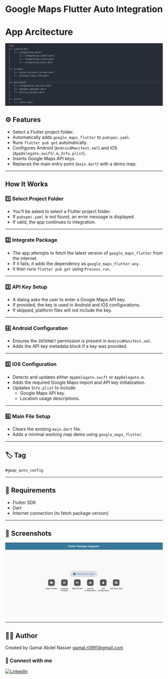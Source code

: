 # Google Maps Flutter Auto Integration 

# App Arcitecture
<img src="arch.png" width="800"/>


## ⚙️ Features

- Select a Flutter project folder.
- Automatically adds `google_maps_flutter` to `pubspec.yaml`.
- Runs `flutter pub get` automatically.
- Configures Android (`AndroidManifest.xml`) and iOS (`AppDelegate.swift`/`.m`, `Info.plist`).
- Inserts Google Maps API keys.
- Replaces the main entry point (`main.dart`) with a demo map.

---

##  How It Works

### 1️⃣ Select Project Folder
- You’ll be asked to select a Flutter project folder.
- If `pubspec.yaml` is not found, an error message is displayed.
- If valid, the app continues to integration.

---

### 2️⃣ Integrate Package
- The app attempts to fetch the latest version of `google_maps_flutter` from the internet.
- If it fails, it adds the dependency as `google_maps_flutter:any`.
- It then runs `flutter pub get` using `Process.run`.

---

### 3️⃣ API Key Setup
- A dialog asks the user to enter a Google Maps API key.
- If provided, the key is used in Android and iOS configurations.
- If skipped, platform files will not include the key.

---

### 4️⃣ Android Configuration
- Ensures the `INTERNET` permission is present in `AndroidManifest.xml`.
- Adds the API key metadata block if a key was provided.

---

### 5️⃣ iOS Configuration
- Detects and updates either `AppDelegate.swift` or `AppDelegate.m`.
- Adds the required Google Maps import and API key initialization.
- Updates `Info.plist` to include:
  - Google Maps API key.
  - Location usage descriptions.

---

### 6️⃣ Main File Setup
- Clears the existing `main.dart` file.
- Adds a minimal working map demo using `google_maps_flutter`.

---

## 🏷️ Tag

`#gmap_auto_config`

---

## 📌 Requirements

- Flutter SDK
- Dart
- Internet connection (to fetch package version)

---

## 📸 Screenshots

<img src="project.png" width="800"/>


---

## 👨‍💻 Author

Created by Gamal Abdel Nasser
gamal.n1991@gmail.com

### 👤 Connect with me

[![LinkedIn](https://img.shields.io/badge/LinkedIn-blue?logo=linkedin)](https://www.linkedin.com/in/gamal-abdel-nasser-07809a195/)
